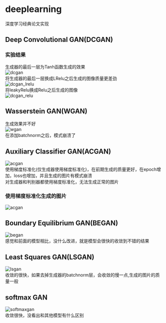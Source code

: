 # deeplearning
深度学习经典论文实现
## Deep Convolutional GAN(DCGAN)
### 实验结果
生成器的最后一层为Tanh函数生成的效果 <br>
![dcgan](https://github.com/chinoll/deeplearning/raw/master/imgs/dcgan.png) <br>
将生成器的最后一层换成LRelu之后生成的图像质量更差劲<br>
![dcgan_lrelu](https://github.com/chinoll/deeplearning/raw/master/imgs/dcgan_lrelu.png) <br>
将leakyRelu换成Relu之后生成的图像<br>
![dcgan_relu](https://github.com/chinoll/deeplearning/raw/master/imgs/dcgan_relu.png) <br>

## Wasserstein  GAN(WGAN)
生成效果并不好 <br>
![wgan](https://github.com/chinoll/deeplearning/raw/master/imgs/wgan.png) <br>
在添加batchnorm之后，模式崩溃了<br>

## Auxiliary Classifier GAN(ACGAN)
![acgan](https://github.com/chinoll/deeplearning/raw/master/imgs/acgan.png) <br>
使用梯度标准化(仅生成器使用梯度标准化)，在前期生成的质量更好，在epoch增加，loss也增加，并且生成的图片有模式崩溃 <br>
对生成器和判别器都使用梯度标准化，无法生成正常的图片 <br>
### 使用梯度标准化生成的图片
![acgan](https://github.com/chinoll/deeplearning/raw/master/imgs/acgan2.png) <br>

## Boundary Equilibrium GAN(BEGAN)
![began](https://github.com/chinoll/deeplearning/raw/master/imgs/began.png) <br>
感觉和前面的模型相比，没什么改进，就是模型会很快的收敛到不错的结果 <br>

## Least Squares GAN(LSGAN)
![lsgan](https://github.com/chinoll/deeplearning/raw/master/imgs/lsgan.png) <br>
收敛的很快，如果去掉生成器的batchnorm层，会收敛的慢一点,生成的图片的质量一般 <br>

## softmax GAN
![softmaxgan](https://github.com/chinoll/deeplearning/raw/master/imgs/softmaxgan.png) <br>
收敛很快，没看出和其他模型有什么区别 <br>